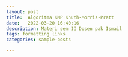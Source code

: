 ```yaml
---
layout: post
title:  Algoritma KMP Knuth-Morris-Pratt
date:   2022-03-20 16:40:16
description: Materi sem II Dosen pak Ismail
tags: formatting links
categories: sample-posts

---
```

